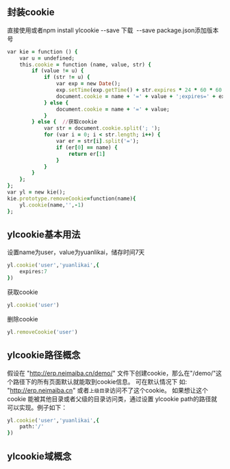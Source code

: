 封装cookie
------

直接使用或者npm install ylcookie --save 下载  --save package.json添加版本号

```ruby
var kie = function () {
    var u = undefined;
    this.cookie = function (name, value, str) {
        if (value != u) {
            if (str != u) {
                var exp = new Date();
                exp.setTime(exp.getTime() + str.expires * 24 * 60 * 60 * 1000);
                document.cookie = name + '=' + value + ';expires=' + exp.toGMTString()+';path='+str.path+';domain='+str.domain;
            } else {
                document.cookie = name + '=' + value;
            }
        } else {  //获取cookie
            var str = document.cookie.split('; ');
            for (var i = 0; i < str.length; i++) {
                var er = str[i].split('=');
                if (er[0] == name) {
                    return er[1]
                }
            }
        }
    };
};
var yl = new kie();
kie.prototype.removeCookie=function(name){
    yl.cookie(name,'',-1)
};
```

ylcookie基本用法
------

设置name为user，value为yuanlikai，储存时间7天

```ruby
yl.cookie('user','yuanlikai',{
    expires:7
}) 
```

获取cookie

```ruby
yl.cookie('user') 
```

删除cookie

```ruby
yl.removeCookie('user') 
```

ylcookie路径概念
------

假设在 "http://erp.neimaiba.cn/demo/" 文件下创建cookie，那么在"/demo/"这个路径下的所有页面默认就能取到cookie信息。
可在默认情况下 如: "http://erp.neimaiba.cn" 或者`上级目录`访问不了这个cookie。
如果想让这个 cookie 能被其他目录或者父级的目录访问类，通过设置 ylcookie path的路径就可以实现。例子如下：

```ruby
yl.cookie('user','yuanlikai',{
    path:'/'
}) 
```

ylcookie域概念
------


```ruby



```
